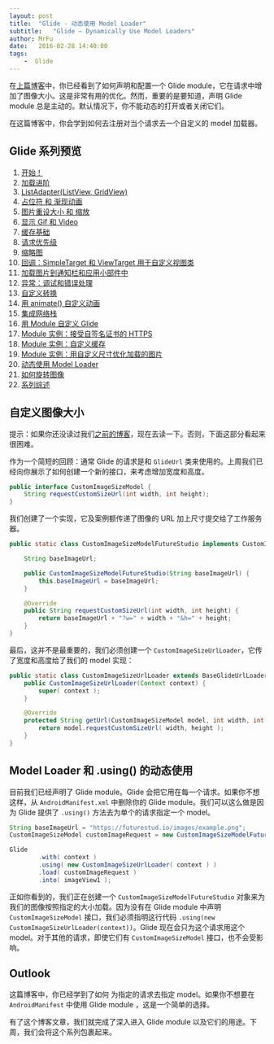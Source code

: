 ```yaml
---
layout: post
title:  "Glide - 动态使用 Model Loader"
subtitle:   "Glide — Dynamically Use Model Loaders"
author: MrFu
date:   2016-02-28 14:40:00
tags:
    -  Glide
---
```



在[上篇博客](https://futurestud.io/blog/glide-module-example-optimizing-by-loading-images-in-custom-sizes)中，你已经看到了如何声明和配置一个 Glide module，它在请求中增加了图像大小。这是非常有用的优化。然而，重要的是要知道，声明 Glide module 总是主动的。默认情况下，你不能动态的打开或者关闭它们。

在这篇博客中，你会学到如何去注册对当个请求去一个自定义的 model 加载器。

## Glide 系列预览

1. [开始！](http://mrfu.me/2016/02/27/Glide_Getting_Started/)
2. [加载进阶](http://mrfu.me/2016/02/27/Glide_Advanced_Loading/)
3. [ListAdapter(ListView, GridView)](http://mrfu.me/2016/02/27/Glide_ListAdapter_(ListView,_GridView)/)
4. [占位符 和 渐现动画](http://mrfu.me/2016/02/27/Glide_Placeholders_&_Fade_Animations/)
5. [图片重设大小 和 缩放](http://mrfu.me/2016/02/27/Glide_Image_Resizing_&_Scaling/)
6. [显示 Gif 和 Video](http://mrfu.me/2016/02/27/Glide_Displaying_Gifs_&_Videos/)
7. [缓存基础](http://mrfu.me/2016/02/27/Glide_Caching_Basics/)
8. [请求优先级](http://mrfu.me/2016/02/27/Glide_Request_Priorities/)
9. [缩略图](http://mrfu.me/2016/02/27/Glide_Thumbnails/)
10. [回调：SimpleTarget 和 ViewTarget 用于自定义视图类](http://mrfu.me/2016/02/27/Glide_Callbacks_SimpleTarget_and_ViewTarget_for_Custom_View_Classes/)
11. [加载图片到通知栏和应用小部件中](http://mrfu.me/2016/02/27/Glide_Loading_Images_into_Notifications_and_AppWidgets/)
12. [异常：调试和错误处理](http://mrfu.me/2016/02/28/Glide_Exceptions-_Debugging_and_Error_Handling/)
13. [自定义转换](http://mrfu.me/2016/02/28/Glide_Custom_Transformations/)
14. [用 animate() 自定义动画](http://mrfu.me/2016/02/28/Glide_Custom_Animations_with_animate()/)
15. [集成网络栈](http://mrfu.me/2016/02/28/Glide_Integrating_Networking_Stacks/)
16. [用 Module 自定义 Glide](http://mrfu.me/2016/02/28/Glide_Customize_Glide_with_Modules/)
17. [Module 实例：接受自签名证书的 HTTPS](http://mrfu.me/2016/02/28/Glide_Module_Example_Accepting_Self-Signed_HTTPS_Certificates/)
18. [Module 实例：自定义缓存](http://mrfu.me/2016/02/28/Glide_Module_Example_Customize_Caching/)
19. [Module 实例：用自定义尺寸优化加载的图片](http://mrfu.me/2016/02/28/Glide_Module_Example_Optimizing/)
20. [动态使用 Model Loader](http://mrfu.me/2016/02/28/Glide_Dynamically_Use_Model_Loaders/)
21. [如何旋转图像](http://mrfu.me/2016/02/28/Glide_How_to_Rotate_Images/)
22. [系列综述](http://mrfu.me/2016/02/28/Glide_Series_Roundup/)

## 自定义图像大小

提示：如果你还没读过我们[之前的博客](https://futurestud.io/blog/glide-module-example-optimizing-by-loading-images-in-custom-sizes)，现在去读一下。否则，下面这部分看起来很困难。

作为一个简短的回顾：通常 Glide 的请求是和 `GlideUrl` 类来使用的。上周我们已经向你展示了如何创建一个新的接口，来考虑增加宽度和高度。

```java
public interface CustomImageSizeModel {  
    String requestCustomSizeUrl(int width, int height);
}
```

我们创建了一个实现，它及案例额传递了图像的 URL 加上尺寸提交给了工作服务器。

```java
public static class CustomImageSizeModelFutureStudio implements CustomImageSizeModel {

    String baseImageUrl;

    public CustomImageSizeModelFutureStudio(String baseImageUrl) {
        this.baseImageUrl = baseImageUrl;
    }

    @Override
    public String requestCustomSizeUrl(int width, int height) {
        return baseImageUrl + "?w=" + width + "&h=" + height;
    }
}
```

最后，这并不是最重要的，我们必须创建一个 `CustomImageSizeUrlLoader`，它传了宽度和高度给了我们的 model 实现：

```java
public static class CustomImageSizeUrlLoader extends BaseGlideUrlLoader<CustomImageSizeModel> {  
    public CustomImageSizeUrlLoader(Context context) {
        super( context );
    }

    @Override
    protected String getUrl(CustomImageSizeModel model, int width, int height) {
        return model.requestCustomSizeUrl( width, height );
    }
}
```

## Model Loader 和 .using() 的动态使用 

目前我们已经声明了 Glide module。Glide 会把它用在每一个请求。如果你不想这样，从 `AndroidManifest.xml` 中删除你的 Glide module。我们可以这么做是因为 Glide 提供了 `.using()` 方法去为单个的请求指定一个 model。

```java
String baseImageUrl = "https://futurestud.io/images/example.png";  
CustomImageSizeModel customImageRequest = new CustomImageSizeModelFutureStudio( baseImageUrl );

Glide  
        .with( context )
        .using( new CustomImageSizeUrlLoader( context ) )
        .load( customImageRequest )
        .into( imageView1 );
```

正如你看到的，我们正在创建一个 `CustomImageSizeModelFutureStudio` 对象来为我们的图像按照指定的大小加载。因为没有在 Glide module 中声明 `CustomImageSizeModel` 接口，我们必须指明这行代码 `.using(new  CustomImageSizeUrlLoader(context))`。Glide 现在会只为这个请求用这个 model。对于其他的请求，即使它们有 `CustomImageSizeModel` 接口，也不会受影响。

## Outlook

这篇博客中，你已经学到了如何 为指定的请求去指定 model。如果你不想要在 `AndroidManifest` 中使用 Glide module ，这是一个简单的选择。

有了这个博客文章，我们就完成了深入进入 Glide module 以及它们的用途。下周，我们会将这个系列包裹起来。